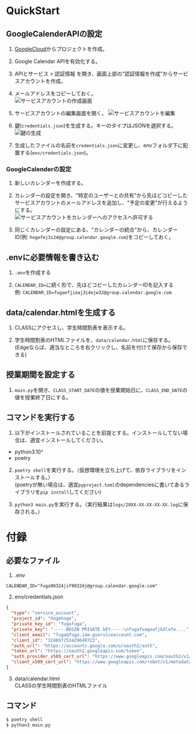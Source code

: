# QuickStart


## GoogleCalenderAPIの設定

1. [GoogleCloud](https://cloud.google.com/)からプロジェクトを作成。

2. Google Calendar APIを有効化する。

3. APIとサービス > 認証情報 を開き、画面上部の"認証情報を作成"からサービスアカウントを作成。

4. メールアドレスをコピーしておく。  
  ![サービスアカウントの作成画面](https://user-images.githubusercontent.com/96561881/189483388-ae1828c6-2cdd-44e5-8db2-ea16c99c9ec6.png)

5. サービスアカウントの編集画面を開く。
![サービスアカウントを編集](https://user-images.githubusercontent.com/96561881/189483977-87d59729-31f3-449c-9a63-5f3bdf706b32.png)

6. 鍵(`credentials.json`)を生成する。キーのタイプはJSONを選択する。  
  ![鍵の生成](https://user-images.githubusercontent.com/96561881/189483727-15b9cb84-c3ba-4940-acde-c4ef7536454f.png)

7. 生成したファイルの名前を`credentials.json`に変更し、envフォルダ下に配置する(`env/credentials.json`)。

### GoogleCalenderの設定

1. 新しいカレンダーを作成する。

2. カレンダーの設定を開き、"特定のユーザーとの共有"から先ほどコピーしたサービスアカウントのメールアドレスを追加し、"予定の変更"が行えるようにする。  
  ![サービスアカウントをカレンダーへのアクセスへ許可する](https://user-images.githubusercontent.com/96561881/189484124-8ad3462a-3db7-4bcf-84a1-13686dfe82c8.png)

3. 同じくカレンダーの設定にある、"カレンダーの統合"から、カレンダーID(例: `hogefej3i24@group.calendar.google.com`)をコピーしておく。

## .envに必要情報を書き込む

1. `.env`を作成する

2. `CALENDAR_ID=`に続く形で、先ほどコピーしたカレンダーIDを記入する  
  例: `CALENDAR_ID=fugaefjieaj3i4ejw32@group.calendar.google.com`

## data/calendar.htmlを生成する

1. CLASSにアクセスし、学生時間割表を表示する。

2. 学生時間割表のHTMLファイルを、`data/calendar.html`に保存する。  
  (Edgeならば、適当なところを右クリックし、名前を付けて保存から保存できる)

## 授業期間を設定する

1. `main.py`を開き、`CLASS_START_DATE`の値を授業開始日に、`CLASS_END_DATE`の値を授業終了日にする。

## コマンドを実行する

1. 以下がインストールされていることを前提とする。インストールしてない場合は、適宜インストールしてください。  
  - python3.10^
  - poetry

2. `poetry shell`を実行する。（仮想環境を立ち上げて、依存ライブラリをインストールする。）  
  (poetryが無い場合は、適宜`pyproject.toml`のdependenciesに書いてあるライブラリを`pip install`してください)

3. `python3 main.py`を実行する。（実行結果は`logs/20XX-XX-XX-XX-XX.log`に保存される。）

# 付録

## 必要なファイル

1. .env
```txt
CALENDAR_ID="fuga90324jif90324j@group.calendar.google.com"
```

2. env/credentials.json
```json
{
  "type": "service_account",
  "project_id": "hogehoge",
  "private_key_id": "fugafuga",
  "private_key": "-----BEGIN PRIVATE kEY-----\nfugafuageafjkdlafe....",
  "client_email": "fuga@fuga.iam.gserviceaccount.com",
  "client_id": "324897253429649723",
  "auth_url": "https://accounts.google.com/o/oauth2/auth",
  "token_url": "https://oauth2.googleapis.com/token",
  "auth_provider_x509_cert_url": "https://www.googleapis.com/oauth2/v1/certs",
  "client_x509_cert_url": "https://www.googleapis.com/robot/v1/metadata/fjifjilajsfielji..."
}
```

3. data/calendar.html  
  CLASSの学生時間割表のHTMLファイル

## コマンド

```bash
$ poetry shell
$ python3 main.py
```
